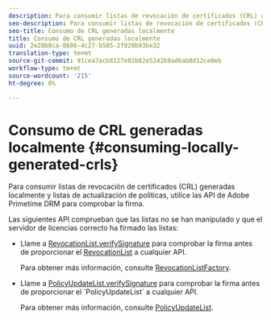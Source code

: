 ```yaml
---
description: Para consumir listas de revocación de certificados (CRL) generadas localmente y listas de actualización de políticas, utilice las API de Adobe Primetime DRM para comprobar la firma.
seo-description: Para consumir listas de revocación de certificados (CRL) generadas localmente y listas de actualización de políticas, utilice las API de Adobe Primetime DRM para comprobar la firma.
seo-title: Consumo de CRL generadas localmente
title: Consumo de CRL generadas localmente
uuid: 2e20b8ca-8606-4c27-b585-2f020b93be32
translation-type: tm+mt
source-git-commit: 91cea7acb8127e02b82e5242b9ad6ab0d12ce0eb
workflow-type: tm+mt
source-wordcount: '215'
ht-degree: 0%

---
```



# Consumo de CRL generadas localmente {#consuming-locally-generated-crls}

Para consumir listas de revocación de certificados (CRL) generadas localmente y listas de actualización de políticas, utilice las API de Adobe Primetime DRM para comprobar la firma.

Las siguientes API comprueban que las listas no se han manipulado y que el servidor de licencias correcto ha firmado las listas:

* Llame a [RevocationList.verifySignature](https://help.adobe.com/en_US/primetime/api/drm-apis/server/javadocs-flashaccess-pro/com/adobe/flashaccess/sdk/revocation/RevocationList.html#verifySignature(java.security.cert.X509Certificate)) para comprobar la firma antes de proporcionar el [RevocationList](https://help.adobe.com/en_US/primetime/api/drm-apis/server/javadocs-flashaccess-pro/com/adobe/flashaccess/sdk/revocation/RevocationList.html) a cualquier API.

   Para obtener más información, consulte [RevocationListFactory](https://help.adobe.com/en_US/primetime/api/drm-apis/server/javadocs-flashaccess-pro/com/adobe/flashaccess/sdk/revocation/RevocationListFactory.html).

* Llame a [PolicyUpdateList.verifySignature](https://help.adobe.com/en_US/primetime/api/drm-apis/server/javadocs-flashaccess-pro/com/adobe/flashaccess/sdk/policyupdate/PolicyUpdateList.html#verifySignature(java.security.cert.X509Certificate)) para comprobar la firma antes de proporcionar el `PolicyUpdateList` a cualquier API.

   Para obtener más información, consulte [PolicyUpdateList](https://help.adobe.com/en_US/primetime/api/drm-apis/server/javadocs-flashaccess-pro/com/adobe/flashaccess/sdk/policyupdate/PolicyUpdateList.html).

